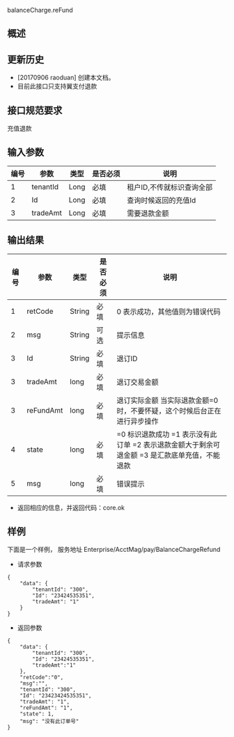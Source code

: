 balanceCharge.reFund

## 概述

## 更新历史

 - [20170906 raoduan] 创建本文档。
 - 目前此接口只支持翼支付退款

## 接口规范要求

充值退款

## 输入参数

| 编号 | 参数 | 类型 | 是否必须 |说明 |
| ---- | ---- | ---- | ---- | ---- |
|1|tenantId|Long|必填|租户ID,不传就标识查询全部|
|2|Id|Long|必填|查询时候返回的充值Id|
|3|tradeAmt|Long|必填|需要退款金额|

## 输出结果
| 编号 | 参数 | 类型 | 是否必须 |说明 |
| ---- | ---- | ---- | ---- | ---- |
|1|retCode|String|必填|0 表示成功，其他值则为错误代码|
|2|msg|String|可选|提示信息|
|3|Id|String|必填|退订ID| 
|3|tradeAmt|long|必填|退订交易金额| 
|3|reFundAmt|long|必填|退订实际金额 当实际退款金额=0时，不要怀疑，这个时候后台正在进行异步操作| 
|4|state|long|必填|=0 标识退款成功 =1 表示没有此订单 =2 表示退款金额大于剩余可退金额 =3 是汇款底单充值，不能退款| 
|5|msg|long|必填|错误提示| 

 * 返回相应的信息，并返回代码：core.ok
 
## 样例

下面是一个样例，
服务地址
Enterprise/AcctMag/pay/BalanceChargeRefund

- 请求参数

```
{
	"data": {
		"tenantId": "300",
		"Id": "23424535351",
		"tradeAmt": "1"
	}
}
```

- 返回参数

```
{
	"data": {
		"tenantId": "300",
		"Id": "23424535351",
		"tradeAmt":"1"
	},
	"retCode":"0",
	"msg":"",
	"tenantId": "300",
	"Id": "23423424535351",
	"tradeAmt": "1",
	"reFundAmt": "1",
	"state": 1,
	"msg": "没有此订单号"
}
```